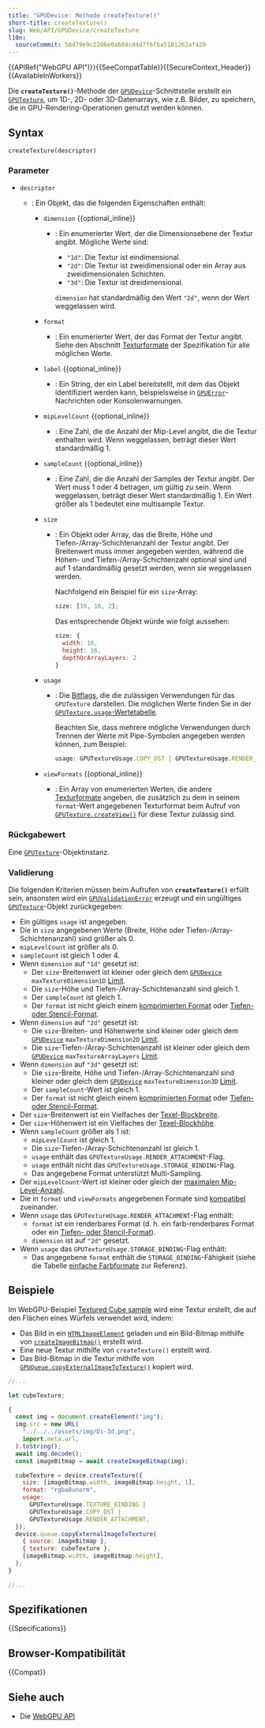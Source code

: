 ```yaml
---
title: "GPUDevice: Methode createTexture()"
short-title: createTexture()
slug: Web/API/GPUDevice/createTexture
l10n:
  sourceCommit: 58d79e9c2206e0a604cd4d7f6fba5181262af420
---
```


{{APIRef("WebGPU API")}}{{SeeCompatTable}}{{SecureContext_Header}}{{AvailableInWorkers}}

Die **`createTexture()`**-Methode der [`GPUDevice`](/de/docs/Web/API/GPUDevice)-Schnittstelle erstellt ein [`GPUTexture`](/de/docs/Web/API/GPUTexture), um 1D-, 2D- oder 3D-Datenarrays, wie z.B. Bilder, zu speichern, die in GPU-Rendering-Operationen genutzt werden können.

## Syntax

```js-nolint
createTexture(descriptor)
```

### Parameter

- `descriptor`

  - : Ein Objekt, das die folgenden Eigenschaften enthält:

    - `dimension` {{optional_inline}}

      - : Ein enumerierter Wert, der die Dimensionsebene der Textur angibt. Mögliche Werte sind:

        - `"1d"`: Die Textur ist eindimensional.
        - `"2d"`: Die Textur ist zweidimensional oder ein Array aus zweidimensionalen Schichten.
        - `"3d"`: Die Textur ist dreidimensional.

        `dimension` hat standardmäßig den Wert `"2d"`, wenn der Wert weggelassen wird.

    - `format`
      - : Ein enumerierter Wert, der das Format der Textur angibt. Siehe den Abschnitt [Texturformate](https://gpuweb.github.io/gpuweb/#enumdef-gputextureformat) der Spezifikation für alle möglichen Werte.
    - `label` {{optional_inline}}
      - : Ein String, der ein Label bereitstellt, mit dem das Objekt identifiziert werden kann, beispielsweise in [`GPUError`](/de/docs/Web/API/GPUError)-Nachrichten oder Konsolenwarnungen.
    - `mipLevelCount` {{optional_inline}}
      - : Eine Zahl, die die Anzahl der Mip-Level angibt, die die Textur enthalten wird. Wenn weggelassen, beträgt dieser Wert standardmäßig 1.
    - `sampleCount` {{optional_inline}}
      - : Eine Zahl, die die Anzahl der Samples der Textur angibt. Der Wert muss 1 oder 4 betragen, um gültig zu sein. Wenn weggelassen, beträgt dieser Wert standardmäßig 1. Ein Wert größer als 1 bedeutet eine multisample Textur.
    - `size`

      - : Ein Objekt oder Array, das die Breite, Höhe und Tiefen-/Array-Schichtenanzahl der Textur angibt. Der Breitenwert muss immer angegeben werden, während die Höhen- und Tiefen-/Array-Schichtenzahl optional sind und auf 1 standardmäßig gesetzt werden, wenn sie weggelassen werden.

        Nachfolgend ein Beispiel für ein `size`-Array:

        ```js
        size: [16, 16, 2];
        ```

        Das entsprechende Objekt würde wie folgt aussehen:

        ```js
        size: {
          width: 16,
          height: 16,
          depthOrArrayLayers: 2
        }
        ```

    - `usage`

      - : Die [Bitflags](/de/docs/Glossary/Bitwise_flags), die die zulässigen Verwendungen für das `GPUTexture` darstellen. Die möglichen Werte finden Sie in der [`GPUTexture.usage`-Wertetabelle](/de/docs/Web/API/GPUTexture/usage#value).

        Beachten Sie, dass mehrere mögliche Verwendungen durch Trennen der Werte mit Pipe-Symbolen angegeben werden können, zum Beispiel:

        ```js
        usage: GPUTextureUsage.COPY_DST | GPUTextureUsage.RENDER_ATTACHMENT;
        ```

    - `viewFormats` {{optional_inline}}
      - : Ein Array von enumerierten Werten, die andere [Texturformate](https://gpuweb.github.io/gpuweb/#enumdef-gputextureformat) angeben, die zusätzlich zu dem in seinem `format`-Wert angegebenen Texturformat beim Aufruf von [`GPUTexture.createView()`](/de/docs/Web/API/GPUTexture/createView) für diese Textur zulässig sind.

### Rückgabewert

Eine [`GPUTexture`](/de/docs/Web/API/GPUTexture)-Objektinstanz.

### Validierung

Die folgenden Kriterien müssen beim Aufrufen von **`createTexture()`** erfüllt sein, ansonsten wird ein [`GPUValidationError`](/de/docs/Web/API/GPUValidationError) erzeugt und ein ungültiges [`GPUTexture`](/de/docs/Web/API/GPUTexture)-Objekt zurückgegeben:

- Ein gültiges `usage` ist angegeben.
- Die in `size` angegebenen Werte (Breite, Höhe oder Tiefen-/Array-Schichtenanzahl) sind größer als 0.
- `mipLevelCount` ist größer als 0.
- `sampleCount` ist gleich 1 oder 4.
- Wenn `dimension` auf `"1d"` gesetzt ist:
  - Der `size`-Breitenwert ist kleiner oder gleich dem [`GPUDevice`](/de/docs/Web/API/GPUDevice) `maxTextureDimension1D` [Limit](/de/docs/Web/API/GPUSupportedLimits).
  - Die `size`-Höhe und Tiefen-/Array-Schichtenanzahl sind gleich 1.
  - Der `sampleCount` ist gleich 1.
  - Der `format` ist nicht gleich einem [komprimierten Format](https://gpuweb.github.io/gpuweb/#compressed-format) oder [Tiefen- oder Stencil-Format](https://gpuweb.github.io/gpuweb/#depth-or-stencil-format).
- Wenn `dimension` auf `"2d"` gesetzt ist:
  - Die `size`-Breiten- und Höhenwerte sind kleiner oder gleich dem [`GPUDevice`](/de/docs/Web/API/GPUDevice) `maxTextureDimension2D` [Limit](/de/docs/Web/API/GPUSupportedLimits).
  - Die `size`-Tiefen-/Array-Schichtenanzahl ist kleiner oder gleich dem [`GPUDevice`](/de/docs/Web/API/GPUDevice) `maxTextureArrayLayers` [Limit](/de/docs/Web/API/GPUSupportedLimits).
- Wenn `dimension` auf `"3d"` gesetzt ist:
  - Die `size`-Breite, Höhe und Tiefen-/Array-Schichtenanzahl sind kleiner oder gleich dem [`GPUDevice`](/de/docs/Web/API/GPUDevice) `maxTextureDimension3D` [Limit](/de/docs/Web/API/GPUSupportedLimits).
  - Der `sampleCount`-Wert ist gleich 1.
  - Der `format` ist nicht gleich einem [komprimierten Format](https://gpuweb.github.io/gpuweb/#compressed-format) oder [Tiefen- oder Stencil-Format](https://gpuweb.github.io/gpuweb/#depth-or-stencil-format).
- Der `size`-Breitenwert ist ein Vielfaches der [Texel-Blockbreite](https://gpuweb.github.io/gpuweb/#texel-block-width).
- Der `size`-Höhenwert ist ein Vielfaches der [Texel-Blockhöhe](https://gpuweb.github.io/gpuweb/#texel-block-height).
- Wenn `sampleCount` größer als 1 ist:
  - `mipLevelCount` ist gleich 1.
  - Die `size`-Tiefen-/Array-Schichtenanzahl ist gleich 1.
  - `usage` enthält das `GPUTextureUsage.RENDER_ATTACHMENT`-Flag.
  - `usage` enthält nicht das `GPUTextureUsage.STORAGE_BINDING`-Flag.
  - Das angegebene Format unterstützt Multi-Sampling.
- Der `mipLevelCount`-Wert ist kleiner oder gleich der [maximalen Mip-Level-Anzahl](https://gpuweb.github.io/gpuweb/#abstract-opdef-maximum-miplevel-count).
- Die in `format` und `viewFormats` angegebenen Formate sind [kompatibel](https://gpuweb.github.io/gpuweb/#texture-view-format-compatible) zueinander.
- Wenn `usage` das `GPUTextureUsage.RENDER_ATTACHMENT`-Flag enthält:
  - `format` ist ein renderbares Format (d. h. ein farb-renderbares Format oder ein [Tiefen- oder Stencil-Format](https://gpuweb.github.io/gpuweb/#depth-or-stencil-format)).
  - `dimension` ist auf `"2d"` gesetzt.
- Wenn `usage` das `GPUTextureUsage.STORAGE_BINDING`-Flag enthält:
  - Das angegebene `format` enthält die `STORAGE_BINDING`-Fähigkeit (siehe die Tabelle [einfache Farbformate](https://gpuweb.github.io/gpuweb/#plain-color-formats) zur Referenz).

## Beispiele

Im WebGPU-Beispiel [Textured Cube sample](https://webgpu.github.io/webgpu-samples/samples/texturedCube/) wird eine Textur erstellt, die auf den Flächen eines Würfels verwendet wird, indem:

- Das Bild in ein [`HTMLImageElement`](/de/docs/Web/API/HTMLImageElement) geladen und ein Bild-Bitmap mithilfe von [`createImageBitmap()`](/de/docs/Web/API/Window/createImageBitmap) erstellt wird.
- Eine neue Textur mithilfe von `createTexture()` erstellt wird.
- Das Bild-Bitmap in die Textur mithilfe von [`GPUQueue.copyExternalImageToTexture()`](/de/docs/Web/API/GPUQueue/copyExternalImageToTexture) kopiert wird.

```js
//...

let cubeTexture;

{
  const img = document.createElement("img");
  img.src = new URL(
    "../../../assets/img/Di-3d.png",
    import.meta.url,
  ).toString();
  await img.decode();
  const imageBitmap = await createImageBitmap(img);

  cubeTexture = device.createTexture({
    size: [imageBitmap.width, imageBitmap.height, 1],
    format: "rgba8unorm",
    usage:
      GPUTextureUsage.TEXTURE_BINDING |
      GPUTextureUsage.COPY_DST |
      GPUTextureUsage.RENDER_ATTACHMENT,
  });
  device.queue.copyExternalImageToTexture(
    { source: imageBitmap },
    { texture: cubeTexture },
    [imageBitmap.width, imageBitmap.height],
  );
}

//...
```

## Spezifikationen

{{Specifications}}

## Browser-Kompatibilität

{{Compat}}

## Siehe auch

- Die [WebGPU API](/de/docs/Web/API/WebGPU_API)
